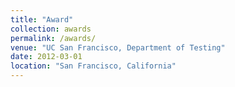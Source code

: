```yaml
---
title: "Award"
collection: awards
permalink: /awards/
venue: "UC San Francisco, Department of Testing"
date: 2012-03-01
location: "San Francisco, California"
---
```

